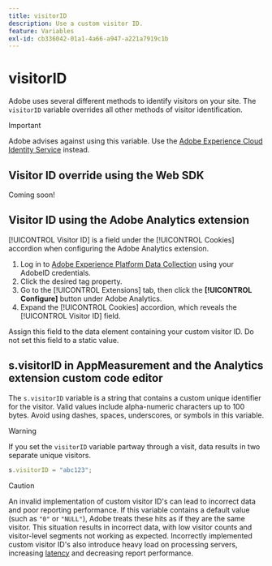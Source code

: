 ```yaml
---
title: visitorID
description: Use a custom visitor ID.
feature: Variables
exl-id: cb336042-01a1-4a66-a947-a221a7919c1b
---
```

# visitorID

Adobe uses several different methods to identify visitors on your site. The `visitorID` variable overrides all other methods of visitor identification.

>[!IMPORTANT]
>
>Adobe advises against using this variable. Use the [Adobe Experience Cloud Identity Service](https://experienceleague.adobe.com/docs/id-service/using/home.html) instead.

## Visitor ID override using the Web SDK

Coming soon!

## Visitor ID using the Adobe Analytics extension

[!UICONTROL Visitor ID] is a field under the [!UICONTROL Cookies] accordion when configuring the Adobe Analytics extension.

1. Log in to [Adobe Experience Platform Data Collection](https://experience.adobe.com/data-collection) using your AdobeID credentials.
2. Click the desired tag property.
3. Go to the [!UICONTROL Extensions] tab, then click the **[!UICONTROL Configure]** button under Adobe Analytics.
4. Expand the [!UICONTROL Cookies] accordion, which reveals the [!UICONTROL Visitor ID] field.

Assign this field to the data element containing your custom visitor ID. Do not set this field to a static value.

## s.visitorID in AppMeasurement and the Analytics extension custom code editor

The `s.visitorID` variable is a string that contains a custom unique identifier for the visitor. Valid values include alpha-numeric characters up to 100 bytes. Avoid using dashes, spaces, underscores, or symbols in this variable.

>[!WARNING]
>
>If you set the `visitorID` variable partway through a visit, data results in two separate unique visitors.

```js
s.visitorID = "abc123";
```

>[!CAUTION]
>
>An invalid implementation of custom visitor ID's can lead to incorrect data and poor reporting performance. If this variable contains a default value (such as `"0"` or `"NULL"`), Adobe treats these hits as if they are the same visitor. This situation results in incorrect data, with low visitor counts and visitor-level segments not working as expected. Incorrectly implemented custom visitor ID's also introduce heavy load on processing servers, increasing [latency](/help/technotes/latency.md) and decreasing report performance.
